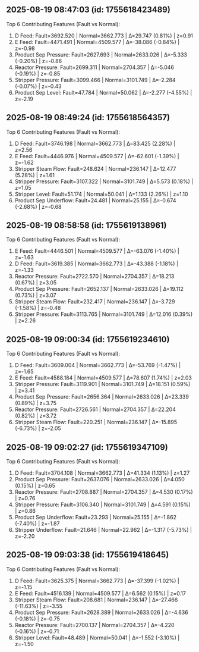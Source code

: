 
## 2025-08-19 08:47:03 (id: 1755618423489)

Top 6 Contributing Features (Fault vs Normal):
1. D Feed: Fault=3692.520 | Normal=3662.773 | Δ=29.747 (0.81%) | z=0.91
2. E Feed: Fault=4471.491 | Normal=4509.577 | Δ=-38.086 (-0.84%) | z=-0.98
3. Product Sep Pressure: Fault=2627.693 | Normal=2633.026 | Δ=-5.333 (-0.20%) | z=-0.86
4. Reactor Pressure: Fault=2699.311 | Normal=2704.357 | Δ=-5.046 (-0.19%) | z=-0.85
5. Stripper Pressure: Fault=3099.466 | Normal=3101.749 | Δ=-2.284 (-0.07%) | z=-0.43
6. Product Sep Level: Fault=47.784 | Normal=50.062 | Δ=-2.277 (-4.55%) | z=-2.19

## 2025-08-19 08:49:24 (id: 1755618564357)

Top 6 Contributing Features (Fault vs Normal):
1. D Feed: Fault=3746.198 | Normal=3662.773 | Δ=83.425 (2.28%) | z=2.56
2. E Feed: Fault=4446.976 | Normal=4509.577 | Δ=-62.601 (-1.39%) | z=-1.62
3. Stripper Steam Flow: Fault=248.624 | Normal=236.147 | Δ=12.477 (5.28%) | z=1.61
4. Stripper Pressure: Fault=3107.322 | Normal=3101.749 | Δ=5.573 (0.18%) | z=1.05
5. Stripper Level: Fault=51.174 | Normal=50.041 | Δ=1.133 (2.26%) | z=1.10
6. Product Sep Underflow: Fault=24.481 | Normal=25.155 | Δ=-0.674 (-2.68%) | z=-0.68

## 2025-08-19 08:58:58 (id: 1755619138961)

Top 6 Contributing Features (Fault vs Normal):
1. E Feed: Fault=4446.501 | Normal=4509.577 | Δ=-63.076 (-1.40%) | z=-1.63
2. D Feed: Fault=3619.385 | Normal=3662.773 | Δ=-43.388 (-1.18%) | z=-1.33
3. Reactor Pressure: Fault=2722.570 | Normal=2704.357 | Δ=18.213 (0.67%) | z=3.05
4. Product Sep Pressure: Fault=2652.137 | Normal=2633.026 | Δ=19.112 (0.73%) | z=3.07
5. Stripper Steam Flow: Fault=232.417 | Normal=236.147 | Δ=-3.729 (-1.58%) | z=-0.48
6. Stripper Pressure: Fault=3113.765 | Normal=3101.749 | Δ=12.016 (0.39%) | z=2.26

## 2025-08-19 09:00:34 (id: 1755619234610)

Top 6 Contributing Features (Fault vs Normal):
1. D Feed: Fault=3609.004 | Normal=3662.773 | Δ=-53.769 (-1.47%) | z=-1.65
2. E Feed: Fault=4588.184 | Normal=4509.577 | Δ=78.607 (1.74%) | z=2.03
3. Stripper Pressure: Fault=3119.901 | Normal=3101.749 | Δ=18.151 (0.59%) | z=3.41
4. Product Sep Pressure: Fault=2656.364 | Normal=2633.026 | Δ=23.339 (0.89%) | z=3.75
5. Reactor Pressure: Fault=2726.561 | Normal=2704.357 | Δ=22.204 (0.82%) | z=3.72
6. Stripper Steam Flow: Fault=220.251 | Normal=236.147 | Δ=-15.895 (-6.73%) | z=-2.05

## 2025-08-19 09:02:27 (id: 1755619347109)

Top 6 Contributing Features (Fault vs Normal):
1. D Feed: Fault=3704.108 | Normal=3662.773 | Δ=41.334 (1.13%) | z=1.27
2. Product Sep Pressure: Fault=2637.076 | Normal=2633.026 | Δ=4.050 (0.15%) | z=0.65
3. Reactor Pressure: Fault=2708.887 | Normal=2704.357 | Δ=4.530 (0.17%) | z=0.76
4. Stripper Pressure: Fault=3106.340 | Normal=3101.749 | Δ=4.591 (0.15%) | z=0.86
5. Product Sep Underflow: Fault=23.293 | Normal=25.155 | Δ=-1.862 (-7.40%) | z=-1.87
6. Stripper Underflow: Fault=21.646 | Normal=22.962 | Δ=-1.317 (-5.73%) | z=-2.20

## 2025-08-19 09:03:38 (id: 1755619418645)

Top 6 Contributing Features (Fault vs Normal):
1. D Feed: Fault=3625.375 | Normal=3662.773 | Δ=-37.399 (-1.02%) | z=-1.15
2. E Feed: Fault=4516.139 | Normal=4509.577 | Δ=6.562 (0.15%) | z=0.17
3. Stripper Steam Flow: Fault=208.681 | Normal=236.147 | Δ=-27.466 (-11.63%) | z=-3.55
4. Product Sep Pressure: Fault=2628.389 | Normal=2633.026 | Δ=-4.636 (-0.18%) | z=-0.75
5. Reactor Pressure: Fault=2700.137 | Normal=2704.357 | Δ=-4.220 (-0.16%) | z=-0.71
6. Stripper Level: Fault=48.489 | Normal=50.041 | Δ=-1.552 (-3.10%) | z=-1.50

